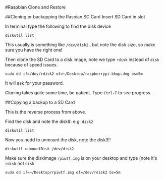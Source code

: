 #Raspbian Clone and Restore

##Cloning or backupping the Raspian SC Card
Insert SD Card in slot

In terminal type the following to find the disk device

`diskutil list`

This usually is something like `/dev/disk2` , but note the disk size, so make sure you have the right one!

Then clone the SD Card to a disk image, note we type `rdisk` instead of `disk` because of speed issues.

`sudo dd if=/dev/rdisk2 of=~/Desktop/raspberrypi-bkup.dmg bs=5m`

It will ask for your password.

Cloning takes quite some time, be patient. Type `Ctrl-T` to see progress.

##Copying a backup to a SD Card

This is the reverse process from above.

Find the disk and note the disk#: e.g. `disk2`

`diskutil list`

Now you nedd to unmount the disk, note the disk3!!

`diskutil unmountDisk /dev/disk2`

Make sure the diskimage `rpiwtf.img` is on your desktop and type (note it's `rdisk` not `disk`

`sudo dd if=~/Desktop/rpiwtf.img of=/dev/rdisk2 bs=5m`
